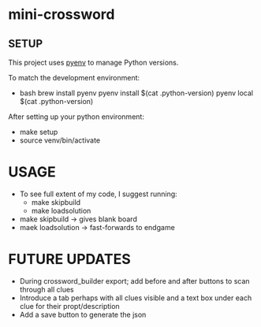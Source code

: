 # mini-crossword

## SETUP

This project uses [pyenv](https://github.com/pyenv/pyenv) to manage Python versions.

To match the development environment:

* bash
brew install pyenv
pyenv install $(cat .python-version)
pyenv local $(cat .python-version)

After setting up your python environment:
* make setup
* source venv/bin/activate

# USAGE
* To see full extent of my code, I suggest running: 
   * make skipbuild 
   * make loadsolution
* make skipbuild -> gives blank board
* maek loadsolution -> fast-forwards to endgame

# FUTURE UPDATES
* During crossword_builder export; add before and after buttons to scan through all clues
* Introduce a tab perhaps with all clues visible and a text box under each clue for their propt/description
* Add a save button to generate the json
